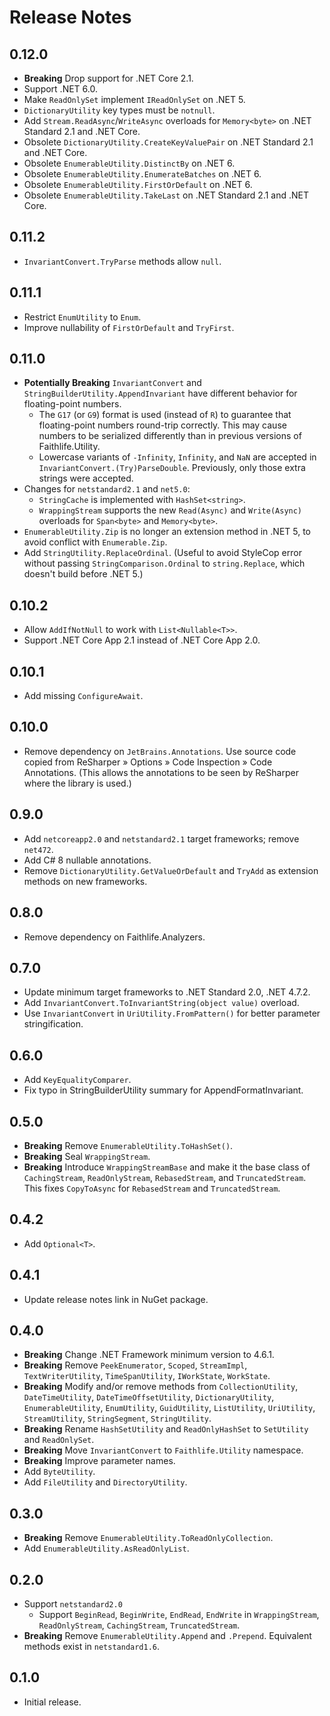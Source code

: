 # Release Notes

## 0.12.0

* **Breaking** Drop support for .NET Core 2.1.
* Support .NET 6.0.
* Make `ReadOnlySet` implement `IReadOnlySet` on .NET 5.
* `DictionaryUtility` key types must be `notnull`.
* Add `Stream.ReadAsync`/`WriteAsync` overloads for `Memory<byte>` on .NET Standard 2.1 and .NET Core.
* Obsolete `DictionaryUtility.CreateKeyValuePair` on .NET Standard 2.1 and .NET Core.
* Obsolete `EnumerableUtility.DistinctBy` on .NET 6.
* Obsolete `EnumerableUtility.EnumerateBatches` on .NET 6.
* Obsolete `EnumerableUtility.FirstOrDefault` on .NET 6.
* Obsolete `EnumerableUtility.TakeLast` on .NET Standard 2.1 and .NET Core.

## 0.11.2

* `InvariantConvert.TryParse` methods allow `null`.

## 0.11.1

* Restrict `EnumUtility` to `Enum`.
* Improve nullability of `FirstOrDefault` and `TryFirst`.

## 0.11.0

* **Potentially Breaking** `InvariantConvert` and `StringBuilderUtility.AppendInvariant` have different behavior for floating-point numbers.
  * The `G17` (or `G9`) format is used (instead of `R`) to guarantee that floating-point numbers round-trip correctly. This may cause numbers to be serialized differently than in previous versions of Faithlife.Utility.
  * Lowercase variants of `-Infinity`, `Infinity`, and `NaN` are accepted in `InvariantConvert.(Try)ParseDouble`. Previously, only those extra strings were accepted.
* Changes for `netstandard2.1` and `net5.0`:
  * `StringCache` is implemented with `HashSet<string>`.
  * `WrappingStream` supports the new `Read(Async)` and `Write(Async)` overloads for `Span<byte>` and `Memory<byte>`.
* `EnumerableUtility.Zip` is no longer an extension method in .NET 5, to avoid conflict with `Enumerable.Zip`.
* Add `StringUtility.ReplaceOrdinal`. (Useful to avoid StyleCop error without passing `StringComparison.Ordinal` to `string.Replace`, which doesn't build before .NET 5.)

## 0.10.2

* Allow `AddIfNotNull` to work with `List<Nullable<T>>`.
* Support .NET Core App 2.1 instead of .NET Core App 2.0.

## 0.10.1

* Add missing `ConfigureAwait`.

## 0.10.0

* Remove dependency on `JetBrains.Annotations`. Use source code copied from ReSharper » Options » Code Inspection » Code Annotations. (This allows the annotations to be seen by ReSharper where the library is used.)

## 0.9.0

* Add `netcoreapp2.0` and `netstandard2.1` target frameworks; remove `net472`.
* Add C# 8 nullable annotations.
* Remove `DictionaryUtility.GetValueOrDefault` and `TryAdd` as extension methods on new frameworks.

## 0.8.0

* Remove dependency on Faithlife.Analyzers.

## 0.7.0

* Update minimum target frameworks to .NET Standard 2.0, .NET 4.7.2.
* Add `InvariantConvert.ToInvariantString(object value)` overload.
* Use `InvariantConvert` in `UriUtility.FromPattern()` for better parameter stringification.

## 0.6.0

* Add `KeyEqualityComparer`.
* Fix typo in StringBuilderUtility summary for AppendFormatInvariant.

## 0.5.0

* **Breaking** Remove `EnumerableUtility.ToHashSet()`.
* **Breaking** Seal `WrappingStream`.
* **Breaking** Introduce `WrappingStreamBase` and make it the base class of `CachingStream`, `ReadOnlyStream`, `RebasedStream`, and `TruncatedStream`. This fixes `CopyToAsync` for `RebasedStream` and `TruncatedStream`.

## 0.4.2

* Add `Optional<T>`.

## 0.4.1

* Update release notes link in NuGet package.

## 0.4.0

* **Breaking** Change .NET Framework minimum version to 4.6.1.
* **Breaking** Remove `PeekEnumerator`, `Scoped`, `StreamImpl`, `TextWriterUtility`, `TimeSpanUtility`, `IWorkState`, `WorkState`.
* **Breaking** Modify and/or remove methods from `CollectionUtility`, `DateTimeUtility`, `DateTimeOffsetUtility`, `DictionaryUtility`, `EnumerableUtility`, `EnumUtility`, `GuidUtility`, `ListUtility`, `UriUtility`, `StreamUtility`, `StringSegment`, `StringUtility`.
* **Breaking** Rename `HashSetUtility` and `ReadOnlyHashSet` to `SetUtility` and `ReadOnlySet`.
* **Breaking** Move `InvariantConvert` to `Faithlife.Utility` namespace.
* **Breaking** Improve parameter names.
* Add `ByteUtility`.
* Add `FileUtility` and `DirectoryUtility`.

## 0.3.0

* **Breaking** Remove `EnumerableUtility.ToReadOnlyCollection`.
* Add `EnumerableUtility.AsReadOnlyList`.

## 0.2.0

* Support `netstandard2.0`
  * Support `BeginRead`, `BeginWrite`, `EndRead`, `EndWrite` in `WrappingStream`, `ReadOnlyStream`, `CachingStream`, `TruncatedStream`.
* **Breaking** Remove `EnumerableUtility.Append` and `.Prepend`. Equivalent methods exist in `netstandard1.6`.

## 0.1.0

* Initial release.
